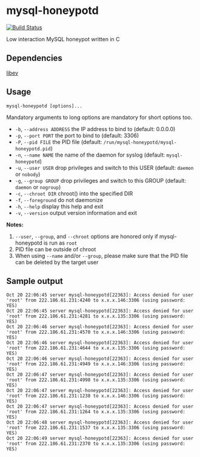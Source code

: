 # mysql-honeypotd

[![Build Status](https://travis-ci.org/sjinks/mysql-honeypotd.svg?branch=master)](https://travis-ci.org/sjinks/mysql-honeypotd)

Low interaction MySQL honeypot written in C

## Dependencies

[libev](http://software.schmorp.de/pkg/libev.html)

## Usage

`mysql-honeypotd [options]...`

Mandatory arguments to long options are mandatory for short options too.

  * `-b`, `--address ADDRESS` the IP address to bind to (default: 0.0.0.0)
  * `-p`, `--port PORT`       the port to bind to (default: 3306)
  * `-P`, `--pid FILE`        the PID file (default: `/run/mysql-honeypotd/mysql-honeypotd.pid`)
  * `-n`, `--name NAME`       the name of the daemon for syslog (default: `mysql-honeypotd`)
  * `-u`, `--user USER`       drop privileges and switch to this USER (default: `daemon` or `nobody`)
  * `-g`, `--group GROUP`     drop privileges and switch to this GROUP (default: `daemon` or `nogroup`)
  * `-c`, `--chroot DIR`      chroot() into the specified DIR
  * `-f`, `--foreground`      do not daemonize
  * `-h`, `--help`            display this help and exit
  * `-v`, `--version`         output version information and exit

**Notes:**
  1. `--user`, `--group`, and `--chroot` options are honored only if mysql-honeypotd is run as `root`
  2. PID file can be outside of chroot
  3. When using `--name` and/or `--group`, please make sure that the PID file can be deleted by the target user

## Sample output

```
Oct 20 22:06:45 server mysql-honeypotd[22363]: Access denied for user 'root' from 222.186.61.231:4240 to x.x.x.146:3306 (using password: YES)
Oct 20 22:06:45 server mysql-honeypotd[22363]: Access denied for user 'root' from 222.186.61.231:4281 to x.x.x.135:3306 (using password: YES)
Oct 20 22:06:46 server mysql-honeypotd[22363]: Access denied for user 'root' from 222.186.61.231:4570 to x.x.x.146:3306 (using password: YES)
Oct 20 22:06:46 server mysql-honeypotd[22363]: Access denied for user 'root' from 222.186.61.231:4644 to x.x.x.135:3306 (using password: YES)
Oct 20 22:06:46 server mysql-honeypotd[22363]: Access denied for user 'root' from 222.186.61.231:4949 to x.x.x.146:3306 (using password: YES)
Oct 20 22:06:47 server mysql-honeypotd[22363]: Access denied for user 'root' from 222.186.61.231:4998 to x.x.x.135:3306 (using password: YES)
Oct 20 22:06:47 server mysql-honeypotd[22363]: Access denied for user 'root' from 222.186.61.231:1238 to x.x.x.146:3306 (using password: YES)
Oct 20 22:06:47 server mysql-honeypotd[22363]: Access denied for user 'root' from 222.186.61.231:1264 to x.x.x.135:3306 (using password: YES)
Oct 20 22:06:48 server mysql-honeypotd[22363]: Access denied for user 'root' from 222.186.61.231:1537 to x.x.x.135:3306 (using password: YES)
Oct 20 22:06:49 server mysql-honeypotd[22363]: Access denied for user 'root' from 222.186.61.231:2370 to x.x.x.135:3306 (using password: YES)
```
